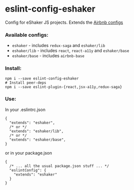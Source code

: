 # eslint-config-eshaker
Config for eShaker JS projects.
Extends the [Airbnb configs](https://github.com/airbnb/javascript)

### Available configs:
- `eshaker` - includes `redux-saga` and `eshaker/lib`
- `eshaker/lib` - includes `react`, `react-a11y` and `eshaker/base`
- `eshaker/base` - includes `airbnb-base`

### Install:
```
npm i --save eslint-config-eshaker
# Install peer-deps
npm i --save eslint-plugin-{react,jsx-a11y,redux-saga}
```
### Use:
In your .eslintrc.json
```json5
{
  "extends": "eshaker",
  /* or */
  "extends": "eshaker/lib",
  /* or */
  "extends": "eshaker/base",
}
```
or in your package.json
```json5
{
  /* ... all the usual package.json stuff ... */
  "eslintConfig": {
    "extends": "eshaker"
  }
}
```
